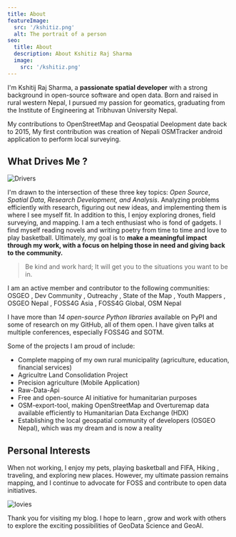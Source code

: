 ```yaml
---
title: About
featureImage:
  src: '/kshitiz.png'
  alt: The portrait of a person
seo:
  title: About
  description: About Kshitiz Raj Sharma
  image:
    src: '/kshitiz.png'
---
```



I'm Kshitij Raj Sharma, a **passionate spatial developer** with a strong background in open-source software and open data. Born and raised in rural western Nepal, I pursued my passion for geomatics, graduating from the Institute of Engineering at Tribhuvan University Nepal.

My contributions to OpenStreetMap and Geospatial Deelopment date back to 2015, My first contribution was creation of Nepali  OSMTracker android application to perform local surveying.

## What Drives Me ?

![Drivers](/posts/drive-intersection.png)

I'm drawn to the intersection of these three key topics: *Open Source*, *Spatial Data*, *Research Development, and Analysis*. Analyzing problems efficiently with research, figuring out new ideas, and implementing them is where I see myself fit. In addition to this, I enjoy exploring drones, field surveying, and mapping. I am a tech enthusiast who is fond of gadgets. I find myself reading novels and writing poetry from time to time and love to play basketball. Ultimately, my goal is to **make a meaningful impact through my work, with a focus on helping those in need and giving back to the community.**



> Be kind and work hard; It will get you to the situations you want to be in.



I am an active member and contributor to the following communities: OSGEO , Dev Community , Outreachy , State of the Map , Youth Mappers , OSGEO Nepal , FOSS4G Asia , FOSS4G Global, OSM Nepal

I have more than *14 open-source Python libraries* available on PyPI and some of research on my GitHub, all of them open. I have given talks at multiple conferences, especially FOSS4G and SOTM.

Some of the projects I am proud of include:

- Complete mapping of my own rural municipality (agriculture, education, financial services) 
- Agricultre Land Consolidation Project
- Precision agriculture (Mobile Application)
- Raw-Data-Api
- Free and open-source AI initiative for humanitarian purposes
- OSM-export-tool, making OpenStreetMap and Overturemap data available efficiently to Humanitarian Data Exchange (HDX)
- Establishing the local geospatial community of developers (OSGEO Nepal), which was my dream and is now a reality

## Personal Interests

When not working, I enjoy my pets, playing basketball and FIFA, Hiking , traveling, and exploring new places. However, my ultimate passion remains mapping, and I continue to advocate for FOSS and contribute to open data initiatives.


![lovies](/posts/cats-dogs.png)


Thank you for visiting my blog. I hope to learn , grow and work with others to explore the exciting possibilities of GeoData Science and GeoAI.
